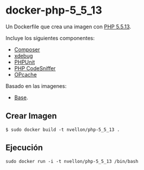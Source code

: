 # docker-php-5_5_13

Un Dockerfile que crea una imagen con [PHP 5.5.13](http://www.php.net/archive/2014.php#id2014-05-02-1).

Incluye los siguientes componentes:

- [Composer](https://getcomposer.org/)
- [xdebug](http://xdebug.org/)
- [PHPUnit](http://phpunit.de/)
- [PHP CodeSniffer](https://github.com/squizlabs/PHP_CodeSniffer)
- [OPcache](https://github.com/zendtech/ZendOptimizerPlus)

Basado en las imagenes:
- [Base](https://github.com/nvellon/dockerfiles/tree/master/base).

## Crear Imagen

	$ sudo docker build -t nvellon/php-5_5_13 .

## Ejecución

	sudo docker run -i -t nvellon/php-5_5_13 /bin/bash